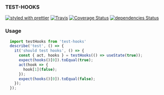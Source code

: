 
### TEST-HOOKS

[![styled with prettier](https://img.shields.io/badge/styled_with-prettier-ff69b4.svg)](https://github.com/prettier/prettier)
[![Travis](https://img.shields.io/travis/RaoHai/test-hooks.svg)](https://travis-ci.org/RaoHai/test-hooks)
[![Coverage Status](https://coveralls.io/repos/github/RaoHai/test-hooks/badge.svg?branch=master)](https://coveralls.io/github/RaoHai/test-hooks?branch=master)
[![dependencies Status](https://david-dm.org/RaoHai/test-hooks/status.svg)](https://david-dm.org/RaoHai/test-hooks)

### Usage
```js
  import testHooks from 'test-hooks'
  describe('test', () => {
    it('should test hooks', () => {
      const { act, hooks } = testHooks(() => useState(true));
      expect(hooks()[0]).toEqual(true);
      act(hook => {
        hook[1](false);
      });
      expect(hooks()[0]).toEqual(false);
    });
  });
```
